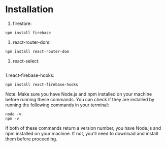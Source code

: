 # Installation 
1. firestore:
```
npm install firebase
```
1. react-router-dom:
```
npm install react-router-dom
```
1. react-select:
```npm install react-select
```
1.react-firebase-hooks:
```
npm install react-firebase-hooks
```
Note: Make sure you have Node.js and npm installed on your machine before running these commands. You can check if they are installed by running the following commands in your terminal:
```
node -v
npm -v
```
If both of these commands return a version number, you have Node.js and npm installed on your machine. If not, you'll need to download and install them before proceeding.